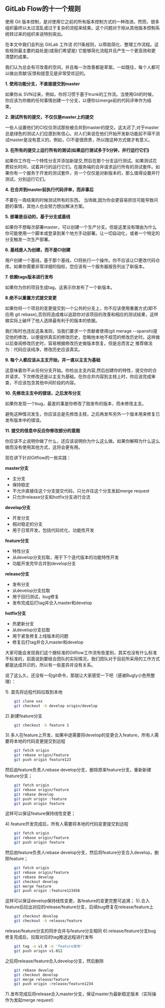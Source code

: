 ## GitLab Flow的十一个规则

使用 Git 版本控制，是对使用它之前的所有版本控制方式的一种改进。然而，很多组织最终以太过混乱或过于复杂的流程来结束。这个问题对于刚从其他版本控制系统转过来的组织来说特别突出。

在本文中我们会列出 GitLab 工作流 的11条规则，以帮助简化、整理工作流程。这些规则最主要的益处是(或我们希望是) 它能够简化流程并且产生一个更高效和更清楚的成果。

我们认为总会有可改善的空间，并且每一次改善都是草案。一如既往，每个人都可以做出贡献!反馈和提意见是非常受欢迎的。

**1. 使用功能分支，不直接提交到master**

如果你从 SVN过来，例如，你将习惯于基于trunk的工作流。当使用Git的时候，你应该为你做的任何事情创建一个分支，以便你以merge前的代码评审作为结束。

**2. 测试所有的提交，不仅仅是master上的提交**

一些人设置他们的CI仅仅测试那些被合并到master的提交。这太迟了;对于master总是绿色的测试人们应感到有信心。对人们来说在他们开始开发新功能前不得不测试master是没有意义的，例如，CI不是很昂贵，所以按这种方式做才有意义。

**3. 在所有的提交上运行所有的测试(如果运行测试多于5分钟，并行运行它们)**

如果你工作在一个特性分支并添加新提交,然后在那个分支运行测试。如果测试花费较长时间，试着并行的运行它们。在服务端的合并请求运行所有的测试套件。如果你有一个服务于开发的测试套件，另一个仅仅是对新版本的，那么值得设置并行测试，分别运行它们。

**4. 在合并到master前执行代码评审，而非事后**

不要在一周结束的时候测试所有的东西。 当场做,因为你会更容易抓住可能导致问题的事情，其他人也会努力想出解决方案。

**5. 部署是自动的，基于分支或基线**

如果你不想每次部署master，可以创建一个生产分支。但是这里没有理由为什么你可能使用一个脚本或登录到某个地方手动部署。让一切自动化，或者一个特定的分支触发一次生产部署。

**6. 基线是人为创建，而不是CI创建**

用户创建一个基线，基于那个基线，CI将执行一个操作。你不应该让CI更改代码仓库。如果你需要非常详细的指标，您应该有一个服务器报告列出了新版本。

**7. 依赖tags版本进行发布**

如果你为你的项目生成tag，这表示你发布了一个新版本。

**8.绝不以重置方式提交变更**

如果你将一个项目的变更提交到一个公共的分支上，你不应该使用重置方式(即不应用 git rebase),否则将造成难以追踪你对该项目的改善和相应的测试结果，这样做实际上破坏了他人选择最有利于的版本的依据。

我们有时也违反这条准则，当我们要求一个贡献者使用(git merage --spansh)提交他的修改，以便提供真实的修改历史，忽略他本地不规范的修改历史时。这样做以后查阅修改历史时，容易根据修改历史做版本恢复。但是总而言之 推荐做法为：代码应该纯净，修改历史应该真实。

**9. 每个人都应该从主支开始，并一直以主支为基础**

这意味着你不从任何分支开始。你检出主支内容,然后创建你的特性，提交你的合并请求，下次修改还是以主支为基础。在你合并内容到主枝上时，你应该完成审查，不应该包含其他中间阶段的内容。

**10. 先修改主支中的错误，之后发布分支**

如果你发现一个bug，最差的事是你修改了刚发布的版本，而未修改主支。

避免这种情况发生，你应该总是先修改主枝，之后再发布另外一个版本用来修复已发布版本中的错误。

**11. 提交的信息中反应你修改部分的意图**

你应该不止说明你做了什么，还应该说明你为什么这么做。如果你解释为什么这么做而没有使用其他方式，这将会更有用。





现在讲下针对Gitflow的一些实践：

**master分支**

- 主分支
- 保持稳定
- 不允许直接往这个分支提交代码，只允许往这个分支发起merge request
- 只允许release分支和hotfix分支进行合流

**develop分支**

- 开发分支
- 相对稳定的分支
- 用于日常开发，包括代码优化、功能性开发

**feature分支**

- 特性分支
- 从develop分支拉取，用于下个迭代版本的功能特性开发
- 功能开发完毕合并到develop分支

**release分支**

- 发布分支
- 从develop分支拉取
- 用于回归测试，bug修复
- 发布完成后打tag并合入master和develop

**hotfix分支**

- 热更新分支
- 从develop分支拉取
- 用于紧急修复上线版本的问题
- 修复后打tag并合入master和develop

大家可能会发现我们这个跟标准的Gitflow工作流有些差别，其实也没有什么标准不标准的，前面说到要结合团队的实际情况，我们团队对于目前所采用的工作方式都是达成共识的，所以有一些差异并没有关系。

说了这么久，还没有一句git命令，那就让大家感受一下吧（感谢Bugly小色熊整理）：

1). 首先将远程代码拉取到本地

```bash
    git clone xxx
    git checkout -b develop origin/develop
```

2).新建feature分支

```bash
    git checkout -b feature 1
```

3).多人在feature上开发，如果中途需要将develop的变更合入feature，所有人需要将本地的代码变更提交到远程

```bash
    git fetch origin 
    git rebase origin/feature
    git push origin feature123
```

然后由feature负责人rebase develop分支，删除原来feature分支，重新新建feature分支；

```bash
    git fetch origin
    git rebase origin/feature
    git rebase develop
    git push origin :feature
    git push origin feature
```

这样可以保证feature保持线性变更；

4).feature开发完成后，所有人需要将本地的代码变更提交到远程

```bash
    git fetch origin 
    git rebase origin/feature
    git push origin feature
```

然后由feature负责人rebase develop分支，然后将feature分支合入develop，删除feature；

```bash
    git fetch origin
    git rebase origin/feature
    git rebase develop
    git checkout develop
    git merge feature
    git push origin :feature123456
```

这样可以保证develop保持线性变更，各feature的变更完整可追溯； 
5).合入feature后拉出对应的release/feature分支，后续bug修复在release/feature上

```bash
    git checkout develop
    git checkout -b release/feature
```

release/feature分支的同步合并与feature分支相同 
6).release/feature分支bug修复完成后，拉取对应的tag推送远程进行发布

```bash
    git tag -a v1.0 -m 'feature发布'
    git push origin v1.012
```

之后将release/feature合入develop分支，然后删除

```bash
    git rebase develop
    git checkout develop
    git merge release/feature
    git push origin :release/feature1234
```

7).发布完成后将release合入master分支，保证master为最新稳定版本（实际操作为发起merge request）